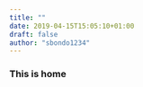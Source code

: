 ```yaml
---
title: ""
date: 2019-04-15T15:05:10+01:00
draft: false
author: "sbondo1234"
---
```


### This is home
